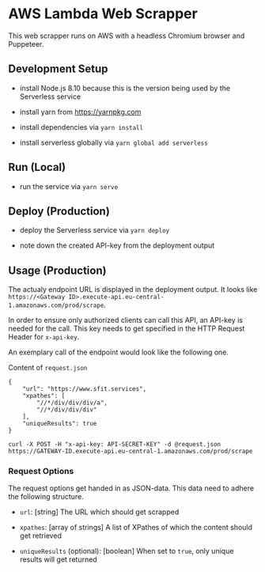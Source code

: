 # AWS Lambda Web Scrapper

This web scrapper runs on AWS with a headless Chromium browser and Puppeteer.

## Development Setup

-   install Node.js 8.10 because this is the version being used by the Serverless service

-   install yarn from https://yarnpkg.com

-   install dependencies via `yarn install`

-   install serverless globally via `yarn global add serverless`

## Run (Local)

-   run the service via `yarn serve`

## Deploy (Production)

-   deploy the Serverless service via `yarn deploy`

-   note down the created API-key from the deployment output

## Usage (Production)

The actualy endpoint URL is displayed in the deployment output. It looks like `https://<Gateway ID>.execute-api.eu-central-1.amazonaws.com/prod/scrape`.

In order to ensure only authorized clients can call this API, an API-key is needed for the call. This key needs to get specified in the HTTP Request Header for `x-api-key`.

An exemplary call of the endpoint would look like the following one.

Content of `request.json`

```
{
	"url": "https://www.sfit.services",
	"xpathes": [
		"//*/div/div/div/a",
		"//*/div/div/div"
	],
	"uniqueResults": true
}
```

`curl -X POST -H "x-api-key: API-SECRET-KEY" -d @request.json https://GATEWAY-ID.execute-api.eu-central-1.amazonaws.com/prod/scrape`

### Request Options

The request options get handed in as JSON-data. This data need to adhere the following structure.

-   `url`: [string] The URL which should get scrapped

-   `xpathes`: [array of strings] A list of XPathes of which the content should get retrieved

-   `uniqueResults` (optional): [boolean] When set to `true`, only unique results will get returned
